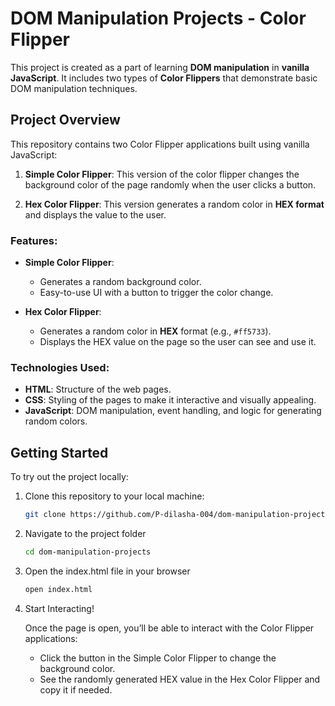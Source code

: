 # DOM Manipulation Projects - Color Flipper

This project is created as a part of learning **DOM manipulation** in **vanilla JavaScript**. It includes two types of **Color Flippers** that demonstrate basic DOM manipulation techniques.

## Project Overview

This repository contains two Color Flipper applications built using vanilla JavaScript:

1. **Simple Color Flipper**: This version of the color flipper changes the background color of the page randomly when the user clicks a button.

2. **Hex Color Flipper**: This version generates a random color in **HEX format** and displays the value to the user.

### Features:
- **Simple Color Flipper**:
  - Generates a random background color.
  - Easy-to-use UI with a button to trigger the color change.

- **Hex Color Flipper**:
  - Generates a random color in **HEX** format (e.g., `#ff5733`).
  - Displays the HEX value on the page so the user can see and use it.
    

### Technologies Used:
- **HTML**: Structure of the web pages.
- **CSS**: Styling of the pages to make it interactive and visually appealing.
- **JavaScript**: DOM manipulation, event handling, and logic for generating random colors.

## Getting Started

To try out the project locally:

1. Clone this repository to your local machine:

   ```bash
   git clone https://github.com/P-dilasha-004/dom-manipulation-projects.git

2. Navigate to the project folder

   ```bash
   cd dom-manipulation-projects

3. Open the index.html file in your browser

   ```bash
   open index.html

4. Start Interacting!

    Once the page is open, you’ll be able to interact with the Color Flipper applications:

      - Click the button in the Simple Color Flipper to change the background color.
      - See the randomly generated HEX value in the Hex Color Flipper and copy it if needed.
